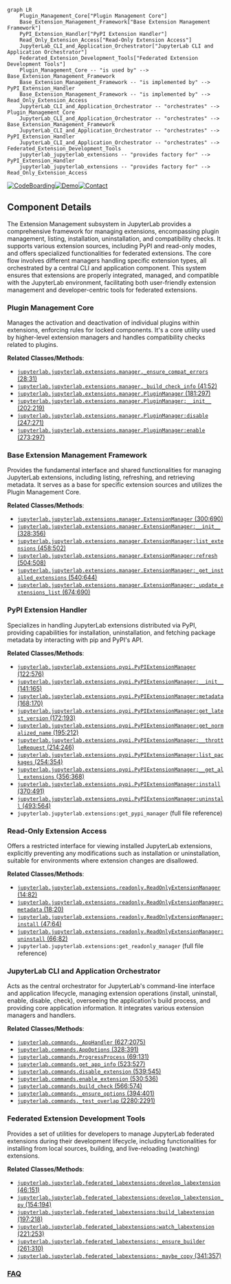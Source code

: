 ```mermaid
graph LR
    Plugin_Management_Core["Plugin Management Core"]
    Base_Extension_Management_Framework["Base Extension Management Framework"]
    PyPI_Extension_Handler["PyPI Extension Handler"]
    Read_Only_Extension_Access["Read-Only Extension Access"]
    JupyterLab_CLI_and_Application_Orchestrator["JupyterLab CLI and Application Orchestrator"]
    Federated_Extension_Development_Tools["Federated Extension Development Tools"]
    Plugin_Management_Core -- "is used by" --> Base_Extension_Management_Framework
    Base_Extension_Management_Framework -- "is implemented by" --> PyPI_Extension_Handler
    Base_Extension_Management_Framework -- "is implemented by" --> Read_Only_Extension_Access
    JupyterLab_CLI_and_Application_Orchestrator -- "orchestrates" --> Plugin_Management_Core
    JupyterLab_CLI_and_Application_Orchestrator -- "orchestrates" --> Base_Extension_Management_Framework
    JupyterLab_CLI_and_Application_Orchestrator -- "orchestrates" --> PyPI_Extension_Handler
    JupyterLab_CLI_and_Application_Orchestrator -- "orchestrates" --> Federated_Extension_Development_Tools
    jupyterlab_jupyterlab_extensions -- "provides factory for" --> PyPI_Extension_Handler
    jupyterlab_jupyterlab_extensions -- "provides factory for" --> Read_Only_Extension_Access
```
[![CodeBoarding](https://img.shields.io/badge/Generated%20by-CodeBoarding-9cf?style=flat-square)](https://github.com/CodeBoarding/GeneratedOnBoardings)[![Demo](https://img.shields.io/badge/Try%20our-Demo-blue?style=flat-square)](https://www.codeboarding.org/demo)[![Contact](https://img.shields.io/badge/Contact%20us%20-%20contact@codeboarding.org-lightgrey?style=flat-square)](mailto:contact@codeboarding.org)

## Component Details

The Extension Management subsystem in JupyterLab provides a comprehensive framework for managing extensions, encompassing plugin management, listing, installation, uninstallation, and compatibility checks. It supports various extension sources, including PyPI and read-only modes, and offers specialized functionalities for federated extensions. The core flow involves different managers handling specific extension types, all orchestrated by a central CLI and application component. This system ensures that extensions are properly integrated, managed, and compatible with the JupyterLab environment, facilitating both user-friendly extension management and developer-centric tools for federated extensions.

### Plugin Management Core
Manages the activation and deactivation of individual plugins within extensions, enforcing rules for locked components. It's a core utility used by higher-level extension managers and handles compatibility checks related to plugins.


**Related Classes/Methods**:

- <a href="https://github.com/jupyterlab/jupyterlab/blob/master/jupyterlab/extensions/manager.py#L28-L31" target="_blank" rel="noopener noreferrer">`jupyterlab.jupyterlab.extensions.manager._ensure_compat_errors` (28:31)</a>
- <a href="https://github.com/jupyterlab/jupyterlab/blob/master/jupyterlab/extensions/manager.py#L41-L52" target="_blank" rel="noopener noreferrer">`jupyterlab.jupyterlab.extensions.manager._build_check_info` (41:52)</a>
- <a href="https://github.com/jupyterlab/jupyterlab/blob/master/jupyterlab/extensions/manager.py#L181-L297" target="_blank" rel="noopener noreferrer">`jupyterlab.jupyterlab.extensions.manager.PluginManager` (181:297)</a>
- <a href="https://github.com/jupyterlab/jupyterlab/blob/master/jupyterlab/extensions/manager.py#L202-L219" target="_blank" rel="noopener noreferrer">`jupyterlab.jupyterlab.extensions.manager.PluginManager:__init__` (202:219)</a>
- <a href="https://github.com/jupyterlab/jupyterlab/blob/master/jupyterlab/extensions/manager.py#L247-L271" target="_blank" rel="noopener noreferrer">`jupyterlab.jupyterlab.extensions.manager.PluginManager:disable` (247:271)</a>
- <a href="https://github.com/jupyterlab/jupyterlab/blob/master/jupyterlab/extensions/manager.py#L273-L297" target="_blank" rel="noopener noreferrer">`jupyterlab.jupyterlab.extensions.manager.PluginManager:enable` (273:297)</a>


### Base Extension Management Framework
Provides the fundamental interface and shared functionalities for managing JupyterLab extensions, including listing, refreshing, and retrieving metadata. It serves as a base for specific extension sources and utilizes the Plugin Management Core.


**Related Classes/Methods**:

- <a href="https://github.com/jupyterlab/jupyterlab/blob/master/jupyterlab/extensions/manager.py#L300-L690" target="_blank" rel="noopener noreferrer">`jupyterlab.jupyterlab.extensions.manager.ExtensionManager` (300:690)</a>
- <a href="https://github.com/jupyterlab/jupyterlab/blob/master/jupyterlab/extensions/manager.py#L328-L356" target="_blank" rel="noopener noreferrer">`jupyterlab.jupyterlab.extensions.manager.ExtensionManager:__init__` (328:356)</a>
- <a href="https://github.com/jupyterlab/jupyterlab/blob/master/jupyterlab/extensions/manager.py#L458-L502" target="_blank" rel="noopener noreferrer">`jupyterlab.jupyterlab.extensions.manager.ExtensionManager:list_extensions` (458:502)</a>
- <a href="https://github.com/jupyterlab/jupyterlab/blob/master/jupyterlab/extensions/manager.py#L504-L508" target="_blank" rel="noopener noreferrer">`jupyterlab.jupyterlab.extensions.manager.ExtensionManager:refresh` (504:508)</a>
- <a href="https://github.com/jupyterlab/jupyterlab/blob/master/jupyterlab/extensions/manager.py#L540-L644" target="_blank" rel="noopener noreferrer">`jupyterlab.jupyterlab.extensions.manager.ExtensionManager:_get_installed_extensions` (540:644)</a>
- <a href="https://github.com/jupyterlab/jupyterlab/blob/master/jupyterlab/extensions/manager.py#L674-L690" target="_blank" rel="noopener noreferrer">`jupyterlab.jupyterlab.extensions.manager.ExtensionManager:_update_extensions_list` (674:690)</a>


### PyPI Extension Handler
Specializes in handling JupyterLab extensions distributed via PyPI, providing capabilities for installation, uninstallation, and fetching package metadata by interacting with pip and PyPI's API.


**Related Classes/Methods**:

- <a href="https://github.com/jupyterlab/jupyterlab/blob/master/jupyterlab/extensions/pypi.py#L122-L576" target="_blank" rel="noopener noreferrer">`jupyterlab.jupyterlab.extensions.pypi.PyPIExtensionManager` (122:576)</a>
- <a href="https://github.com/jupyterlab/jupyterlab/blob/master/jupyterlab/extensions/pypi.py#L141-L165" target="_blank" rel="noopener noreferrer">`jupyterlab.jupyterlab.extensions.pypi.PyPIExtensionManager:__init__` (141:165)</a>
- <a href="https://github.com/jupyterlab/jupyterlab/blob/master/jupyterlab/extensions/pypi.py#L168-L170" target="_blank" rel="noopener noreferrer">`jupyterlab.jupyterlab.extensions.pypi.PyPIExtensionManager:metadata` (168:170)</a>
- <a href="https://github.com/jupyterlab/jupyterlab/blob/master/jupyterlab/extensions/pypi.py#L172-L193" target="_blank" rel="noopener noreferrer">`jupyterlab.jupyterlab.extensions.pypi.PyPIExtensionManager:get_latest_version` (172:193)</a>
- <a href="https://github.com/jupyterlab/jupyterlab/blob/master/jupyterlab/extensions/pypi.py#L195-L212" target="_blank" rel="noopener noreferrer">`jupyterlab.jupyterlab.extensions.pypi.PyPIExtensionManager:get_normalized_name` (195:212)</a>
- <a href="https://github.com/jupyterlab/jupyterlab/blob/master/jupyterlab/extensions/pypi.py#L214-L246" target="_blank" rel="noopener noreferrer">`jupyterlab.jupyterlab.extensions.pypi.PyPIExtensionManager:__throttleRequest` (214:246)</a>
- <a href="https://github.com/jupyterlab/jupyterlab/blob/master/jupyterlab/extensions/pypi.py#L254-L354" target="_blank" rel="noopener noreferrer">`jupyterlab.jupyterlab.extensions.pypi.PyPIExtensionManager:list_packages` (254:354)</a>
- <a href="https://github.com/jupyterlab/jupyterlab/blob/master/jupyterlab/extensions/pypi.py#L356-L368" target="_blank" rel="noopener noreferrer">`jupyterlab.jupyterlab.extensions.pypi.PyPIExtensionManager:__get_all_extensions` (356:368)</a>
- <a href="https://github.com/jupyterlab/jupyterlab/blob/master/jupyterlab/extensions/pypi.py#L370-L491" target="_blank" rel="noopener noreferrer">`jupyterlab.jupyterlab.extensions.pypi.PyPIExtensionManager:install` (370:491)</a>
- <a href="https://github.com/jupyterlab/jupyterlab/blob/master/jupyterlab/extensions/pypi.py#L493-L564" target="_blank" rel="noopener noreferrer">`jupyterlab.jupyterlab.extensions.pypi.PyPIExtensionManager:uninstall` (493:564)</a>
- `jupyterlab.jupyterlab.extensions:get_pypi_manager` (full file reference)


### Read-Only Extension Access
Offers a restricted interface for viewing installed JupyterLab extensions, explicitly preventing any modifications such as installation or uninstallation, suitable for environments where extension changes are disallowed.


**Related Classes/Methods**:

- <a href="https://github.com/jupyterlab/jupyterlab/blob/master/jupyterlab/extensions/readonly.py#L14-L82" target="_blank" rel="noopener noreferrer">`jupyterlab.jupyterlab.extensions.readonly.ReadOnlyExtensionManager` (14:82)</a>
- <a href="https://github.com/jupyterlab/jupyterlab/blob/master/jupyterlab/extensions/readonly.py#L18-L20" target="_blank" rel="noopener noreferrer">`jupyterlab.jupyterlab.extensions.readonly.ReadOnlyExtensionManager:metadata` (18:20)</a>
- <a href="https://github.com/jupyterlab/jupyterlab/blob/master/jupyterlab/extensions/readonly.py#L47-L64" target="_blank" rel="noopener noreferrer">`jupyterlab.jupyterlab.extensions.readonly.ReadOnlyExtensionManager:install` (47:64)</a>
- <a href="https://github.com/jupyterlab/jupyterlab/blob/master/jupyterlab/extensions/readonly.py#L66-L82" target="_blank" rel="noopener noreferrer">`jupyterlab.jupyterlab.extensions.readonly.ReadOnlyExtensionManager:uninstall` (66:82)</a>
- `jupyterlab.jupyterlab.extensions:get_readonly_manager` (full file reference)


### JupyterLab CLI and Application Orchestrator
Acts as the central orchestrator for JupyterLab's command-line interface and application lifecycle, managing extension operations (install, uninstall, enable, disable, check), overseeing the application's build process, and providing core application information. It integrates various extension managers and handlers.


**Related Classes/Methods**:

- <a href="https://github.com/jupyterlab/jupyterlab/blob/master/jupyterlab/commands.py#L627-L2075" target="_blank" rel="noopener noreferrer">`jupyterlab.commands._AppHandler` (627:2075)</a>
- <a href="https://github.com/jupyterlab/jupyterlab/blob/master/jupyterlab/commands.py#L328-L391" target="_blank" rel="noopener noreferrer">`jupyterlab.commands.AppOptions` (328:391)</a>
- <a href="https://github.com/jupyterlab/jupyterlab/blob/master/jupyterlab/commands.py#L69-L131" target="_blank" rel="noopener noreferrer">`jupyterlab.commands.ProgressProcess` (69:131)</a>
- <a href="https://github.com/jupyterlab/jupyterlab/blob/master/jupyterlab/commands.py#L523-L527" target="_blank" rel="noopener noreferrer">`jupyterlab.commands.get_app_info` (523:527)</a>
- <a href="https://github.com/jupyterlab/jupyterlab/blob/master/jupyterlab/commands.py#L539-L545" target="_blank" rel="noopener noreferrer">`jupyterlab.commands.disable_extension` (539:545)</a>
- <a href="https://github.com/jupyterlab/jupyterlab/blob/master/jupyterlab/commands.py#L530-L536" target="_blank" rel="noopener noreferrer">`jupyterlab.commands.enable_extension` (530:536)</a>
- <a href="https://github.com/jupyterlab/jupyterlab/blob/master/jupyterlab/commands.py#L566-L574" target="_blank" rel="noopener noreferrer">`jupyterlab.commands.build_check` (566:574)</a>
- <a href="https://github.com/jupyterlab/jupyterlab/blob/master/jupyterlab/commands.py#L394-L401" target="_blank" rel="noopener noreferrer">`jupyterlab.commands._ensure_options` (394:401)</a>
- <a href="https://github.com/jupyterlab/jupyterlab/blob/master/jupyterlab/commands.py#L2280-L2291" target="_blank" rel="noopener noreferrer">`jupyterlab.commands._test_overlap` (2280:2291)</a>


### Federated Extension Development Tools
Provides a set of utilities for developers to manage JupyterLab federated extensions during their development lifecycle, including functionalities for installing from local sources, building, and live-reloading (watching) extensions.


**Related Classes/Methods**:

- <a href="https://github.com/jupyterlab/jupyterlab/blob/master/jupyterlab/federated_labextensions.py#L46-L151" target="_blank" rel="noopener noreferrer">`jupyterlab.jupyterlab.federated_labextensions:develop_labextension` (46:151)</a>
- <a href="https://github.com/jupyterlab/jupyterlab/blob/master/jupyterlab/federated_labextensions.py#L154-L194" target="_blank" rel="noopener noreferrer">`jupyterlab.jupyterlab.federated_labextensions:develop_labextension_py` (154:194)</a>
- <a href="https://github.com/jupyterlab/jupyterlab/blob/master/jupyterlab/federated_labextensions.py#L197-L218" target="_blank" rel="noopener noreferrer">`jupyterlab.jupyterlab.federated_labextensions:build_labextension` (197:218)</a>
- <a href="https://github.com/jupyterlab/jupyterlab/blob/master/jupyterlab/federated_labextensions.py#L221-L253" target="_blank" rel="noopener noreferrer">`jupyterlab.jupyterlab.federated_labextensions:watch_labextension` (221:253)</a>
- <a href="https://github.com/jupyterlab/jupyterlab/blob/master/jupyterlab/federated_labextensions.py#L261-L310" target="_blank" rel="noopener noreferrer">`jupyterlab.jupyterlab.federated_labextensions:_ensure_builder` (261:310)</a>
- <a href="https://github.com/jupyterlab/jupyterlab/blob/master/jupyterlab/federated_labextensions.py#L341-L357" target="_blank" rel="noopener noreferrer">`jupyterlab.jupyterlab.federated_labextensions:_maybe_copy` (341:357)</a>




### [FAQ](https://github.com/CodeBoarding/GeneratedOnBoardings/tree/main?tab=readme-ov-file#faq)